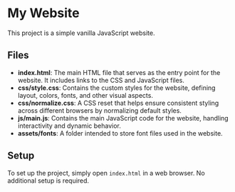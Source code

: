 # My Website

This project is a simple vanilla JavaScript website.

## Files

- **index.html**: The main HTML file that serves as the entry point for the website. It includes links to the CSS and JavaScript files.
- **css/style.css**: Contains the custom styles for the website, defining layout, colors, fonts, and other visual aspects.
- **css/normalize.css**: A CSS reset that helps ensure consistent styling across different browsers by normalizing default styles.
- **js/main.js**: Contains the main JavaScript code for the website, handling interactivity and dynamic behavior.
- **assets/fonts**: A folder intended to store font files used in the website.

## Setup

To set up the project, simply open `index.html` in a web browser. No additional setup is required.